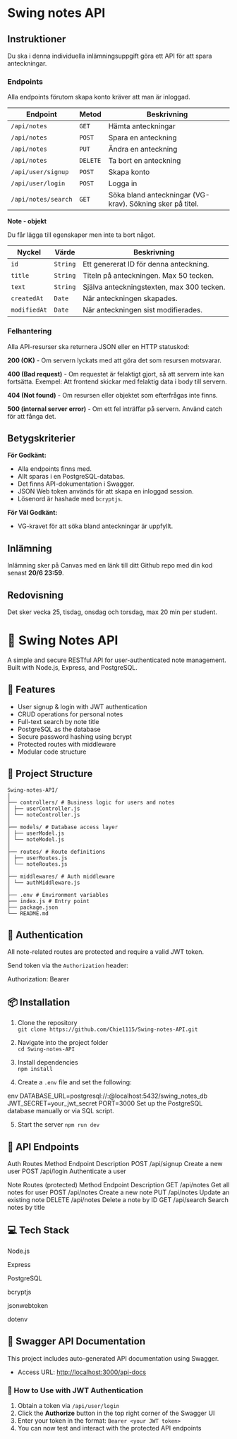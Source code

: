 # Swing notes API

## Instruktioner

Du ska i denna individuella inlämningsuppgift göra ett API för att spara anteckningar.

### Endpoints

Alla endpoints förutom skapa konto kräver att man är inloggad.

|  Endpoint |  Metod |  Beskrivning |
|---|---|---|
| `/api/notes` | `GET` | Hämta anteckningar |
| `/api/notes` | `POST` | Spara en anteckning |
| `/api/notes` | `PUT` | Ändra en anteckning |
| `/api/notes` | `DELETE` | Ta bort en anteckning |
| `/api/user/signup` | `POST` | Skapa konto |
| `/api/user/login` | `POST` | Logga in |
| `/api/notes/search` | `GET` | Söka bland anteckningar (VG-krav). Sökning sker på titel. |

**Note - objekt**

Du får lägga till egenskaper men inte ta bort något.

| Nyckel | Värde | Beskrivning |
|---|---|---|
| `id` | `String` | Ett genererat ID för denna anteckning. |
| `title` | `String` |  Titeln på anteckningen. Max 50 tecken. |
| `text` | `String` | Själva anteckningstexten, max 300 tecken. |
| `createdAt` | `Date` | När anteckningen skapades. |
| `modifiedAt` | `Date` | När anteckningen sist modifierades. |

### Felhantering

Alla API-resurser ska returnera JSON eller en HTTP statuskod:

**200 (OK)** - Om servern lyckats med att göra det som resursen motsvarar.

**400 (Bad request)** - Om requestet är felaktigt gjort, så att servern inte kan fortsätta. Exempel: Att frontend skickar med 
felaktig data i body till servern.

**404 (Not found)** - Om resursen eller objektet som efterfrågas inte finns.

**500 (internal server error)** - Om ett fel inträffar på servern. Använd catch för att fånga det.

## Betygskriterier

**För Godkänt:**
* Alla endpoints finns med.
* Allt sparas i en PostgreSQL-databas.
* Det finns API-dokumentation i Swagger.
* JSON Web token används för att skapa en inloggad session.
* Lösenord är hashade med `bcryptjs`.

**För Väl Godkänt:**
* VG-kravet för att söka bland anteckningar är uppfyllt.

## Inlämning

Inlämning sker på Canvas med en länk till ditt Github repo med din kod senast **20/6 23:59**.

## Redovisning

Det sker vecka 25, tisdag, onsdag och torsdag, max 20 min per student.



# 📝 Swing Notes API

A simple and secure RESTful API for user-authenticated note management. Built with Node.js, Express, and PostgreSQL.

## 🚀 Features

- User signup & login with JWT authentication
- CRUD operations for personal notes
- Full-text search by note title
- PostgreSQL as the database
- Secure password hashing using bcrypt
- Protected routes with middleware
- Modular code structure


## 📁 Project Structure
```
Swing-notes-API/
│
├── controllers/ # Business logic for users and notes
│ ├── userController.js
│ └── noteController.js
│
├── models/ # Database access layer
│ ├── userModel.js
│ └── noteModel.js
│
├── routes/ # Route definitions
│ ├── userRoutes.js
│ └── noteRoutes.js
│
├── middlewares/ # Auth middleware
│ └── authMiddleware.js
│
├── .env # Environment variables
├── index.js # Entry point
├── package.json
└── README.md
```

## 🔐 Authentication

All note-related routes are protected and require a valid JWT token.

Send token via the `Authorization` header:

Authorization: Bearer <token>



## 📦 Installation

1. Clone the repository  
   `git clone https://github.com/Chie1115/Swing-notes-API.git`

2. Navigate into the project folder  
   `cd Swing-notes-API`

3. Install dependencies  
   `npm install`

4. Create a `.env` file and set the following:

env
DATABASE_URL=postgresql://<username>:<password>@localhost:5432/swing_notes_db
JWT_SECRET=your_jwt_secret
PORT=3000
Set up the PostgreSQL database manually or via SQL script.

5. Start the server
   `npm run dev`

## 🧪 API Endpoints
Auth Routes
Method	Endpoint	Description
POST	/api/signup	Create a new user
POST	/api/login	Authenticate a user

Note Routes (protected)
Method	Endpoint	Description
GET	/api/notes	Get all notes for user
POST	/api/notes	Create a new note
PUT	/api/notes	Update an existing note
DELETE	/api/notes	Delete a note by ID
GET	/api/search	Search notes by title

## 💻 Tech Stack
Node.js

Express

PostgreSQL

bcryptjs

jsonwebtoken

dotenv

## 🧾 Swagger API Documentation

This project includes auto-generated API documentation using Swagger.

- Access URL: [http://localhost:3000/api-docs](http://localhost:3000/api-docs)

### 🔐 How to Use with JWT Authentication

1. Obtain a token via `/api/user/login`
2. Click the **Authorize** button in the top right corner of the Swagger UI
3. Enter your token in the format: `Bearer <your JWT token>`
4. You can now test and interact with the protected API endpoints
